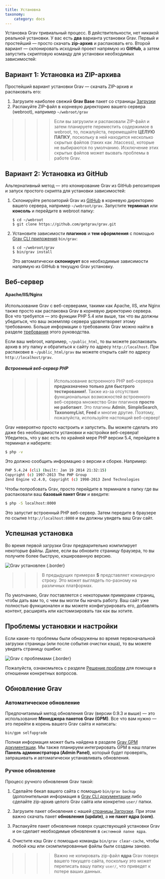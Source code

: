 ```yaml
---
title: Установка
taxonomy:
    category: docs
---
```


Установка Grav тривиальный процесс. В действительности, нет никакой реальной установки.  У вас есть **два** варианта установки Grav.  Первый и простейший — просто скачать **zip-архив** и распаковать его. Второй вариант — склонировать исходный проект напрямую из **GitHub**, а затем запустить скриптовую команду для установки необходимых зависимостей:

## Вариант 1: Установка из ZIP-архива

Простейший вариант установки Grav — скачать ZIP-архив и распаковать его:

1. Загрузите наиболее свежий **Grav Base** пакет со страницы [Загрузки](http://getgrav.org/downloads)
2. Распакуйте ZIP-файл в корневую директорию вашего сервера (webroot), например `~/webroot/grav`

>>>> Если вы загрузили и распаковали ZIP-файл и затем планируете переместить содержимое в webroot, то, пожалуйста, перемещайте **ЦЕЛУЮ ПАПКУ**, поскольку в ней находится несколько скрытых файлов (таких как .htaccess), которые не выбираются по умолчанию. Исключение этих скрытых файлов может вызвать проблемы в работе Grav.

## Вариант 2: Установка из GitHub

Альтернативный метод — это клонирование Grav из GitHub репозитория и запуск простого скрипта для установки зависимостей:

1. Склонируйте репозиторий Grav из [GitHub](https://github.com/getgrav/grav) в корневую директорию вашего сервера, например `~/webroot/grav`. Запустите **терминал** или **консоль** и перейдите в webroot папку:
   ```
   $ cd ~/webroot
   $ git clone https://github.com/getgrav/grav.git
   ```

2. Установите зависимости **плагинов** и **тем оформления** с помощью [Grav CLI приложения](../../advanced/grav-cli) `bin/grav`:
   ```
   $ cd ~/webroot/grav
   $ bin/grav install
   ```

   Это автоматически **склонирует** все необходимые зависимости напрямую из GitHub в текущую Grav установку.

## Веб-сервер

#### Apache/IIS/Nginx

Использование Grav с веб-серверами, такими как Apache, IIS, или Nginx также просто как распаковка Grav в корневую директорию сервера. Все что требуется — это функции PHP 5.4 или выше, так что вы должны убедиться, что ваш экземпляр сервера удовлетворяет этому требованию. Больше информации о требованиях Grav можно найти в разделе [требования](../requirements) этого руководства.

Если ваш webroot, например, `~/public_html`, то вы можете распаковать архив в эту папку и обратиться к сайту по адресу `http://localhost`.  При распаковке в `~/public_html/grav` вы можете открыть сайт по адресу `http://localhost/grav`.

##### Встроенный веб-сервер PHP

>>>> Использование встроенного PHP веб-сервера **предназначено только для быстрого тестирования!**.  Также из-за отсутствия функциональных возможностей встроенного веб-сервера множество Grav плагинов **просто не работают**.  Это плагины **Admin**, **SimpleSearch**, **TaxonomyList**, **Feed** и многие другие. Поэтому, пожалуйста, используйте настоящий веб-сервер!

Grav невероятно просто настроить и запустить. Вы можете сделать это даже без необходимости установки и настройки веб-сервера!  Убедитесь, что у вас есть по крайней мере PHP версии 5.4, перейдите в терминал и наберите:

```bash
$ php -v
```

Это должно сообщить информацию о версии и сборке.  Например:

```bash
PHP 5.4.24 (cli) (built: Jan 19 2014 21:32:15)
Copyright (c) 1997-2013 The PHP Group
Zend Engine v2.4.0, Copyright (c) 1998-2013 Zend Technologies
```


Чтобы попробовать Grav, просто перейдите в терминале в папку где вы распаковали ваш **базовый пакет Grav** и введите:

```bash
$ php -S localhost:8000
```

Это запустит встроенный PHP веб-сервер.  Затем передите в браузере по ссылке `http://localhost:8000` и вы должны увидеть ваш Grav сайт.

## Успешная установка

Во время первой загрузки Grav предварительно компилирует некоторые файлы. Далее, если вы обновите страницу браузера, то вы получите более быструю, кэшированную версию.

![Grav установлен](install.png?cropResize=600,600)  {.border}

>>> В предыдущих примерах **$** представляет командную строку. Это может выглядеть по-разному на различных платформах.

По умолчанию, Grav поставляется с некоторыми примерами страниц, чтобы дать вам то, с чем вы могли бы начать работу. Ваш сайт уже полностью функционален и вы можете конфигурировать его, добавлять контент, расширять или кастомизировать так как вы хотите.

## Проблемы установки и настройки

Если какие-то проблемы были обнаружены во время первоначальной загрузки страницы (или после события очистки кэша), то вы можете увидеть страницу ошибки:

![Grav с проблемами](problems.png?cropResize=600,600)  {.border}

Пожалуйста, ознакомьтесь с разделе [Решение проблем](../../troubleshooting) для помощи в отношении конкретных вопросов.

## Обновление Grav

### Автоматическое обновление

Предпочитаемый метод обновления Grav (версии 0.9.3 и выше) — это использование **Менеджера пакетов Grav (GPM)**. Все что вам нужно — это перейти в корень вашего Grav сайта и написать:

```
bin/gpm selfupgrade
```

Полная информация может быть найдена в разделе [Grav GPM документации](../../advanced/grav-gpm).  Мы также планируем интегрировать GPM в наш плагин **Панель администратора (Admin Panel)**, который будет проверять, запрашивать и автоматически устанавливать обновления.

### Ручное обновление

Процесс ручного обновления Grav такой:

1. Сделайте бекап вашего сайта с помощью `bin/grav backup` (дополнительная информация в [Grav CLI документации](../../advanced/grav-cli) либо сделайте zip-архив целого Grav сайта или конкретно `user/` папки.

2. Загрузите пакет обновления с нашей [страницы Загрузки](http://getgrav.org/downloads). При этом важно скачать пакет **обновления (update)**, а **не пакет ядра (core)**.

3. Распакуйте пакет обновления поверх существующей установки Grav и он сделает необходимые обновления в `системной папке ядра`.

4. Очистите кэш Grav с помощью команды `bin/grav clear-cache`, чтобы любой кэш или скомпилированные файлы были созданы заново.

>>>> Важно не копировать zip-файл **ядра** Grav поверх вашего текущего сайта, поскольку это может переписать вашу папку `user/`, что приведет к потере ваших данных.
